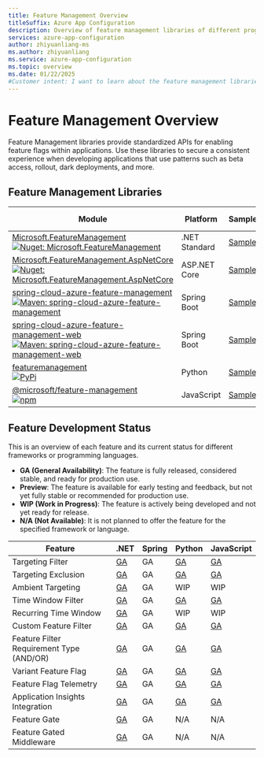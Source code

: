 ```yaml
---
title: Feature Management Overview
titleSuffix: Azure App Configuration
description: Overview of feature management libraries of different programming languages.
services: azure-app-configuration
author: zhiyuanliang-ms
ms.author: zhiyuanliang
ms.service: azure-app-configuration
ms.topic: overview
ms.date: 01/22/2025
#Customer intent: I want to learn about the feature management libraries of different languages, specifically to track their feature development status.
---
```


# Feature Management Overview

Feature Management libraries provide standardized APIs for enabling feature flags within applications. Use these libraries to secure a consistent experience when developing applications that use patterns such as beta access, rollout, dark deployments, and more.

## Feature Management Libraries

Module | Platform | Sample | Release Notes
------ | -------- | ------ | -------------
[Microsoft.FeatureManagement](https://github.com/microsoft/FeatureManagement-Dotnet)<br/>[![Nuget: Microsoft.FeatureManagement](https://img.shields.io/nuget/v/Microsoft.FeatureManagement.svg?color=blue)](https://www.nuget.org/packages/Microsoft.FeatureManagement)| .NET Standard | [Sample](https://github.com/microsoft/FeatureManagement-Dotnet/tree/main/examples) | [Release Notes](https://github.com/Azure/AppConfiguration/blob/main/releaseNotes/Microsoft.Featuremanagement.md)
[Microsoft.FeatureManagement.AspNetCore](https://github.com/microsoft/FeatureManagement-Dotnet)<br/>[![Nuget: Microsoft.FeatureManagement.AspNetCore](https://img.shields.io/nuget/v/Microsoft.FeatureManagement.AspNetCore.svg?color=blue)](https://www.nuget.org/packages/Microsoft.FeatureManagement.AspNetCore) | ASP&#46;NET Core | [Sample](https://github.com/microsoft/FeatureManagement-Dotnet/tree/main/examples) | [Release Notes](https://github.com/Azure/AppConfiguration/blob/main/releaseNotes/Microsoft.Featuremanagement.md)
[spring-cloud-azure-feature-management](https://github.com/Azure/azure-sdk-for-java/tree/main/sdk/spring/spring-cloud-azure-feature-management)<br/>[![Maven: spring-cloud-azure-feature-management](https://img.shields.io/maven-central/v/com.azure.spring/spring-cloud-azure-feature-management.svg?color=blue)](https://search.maven.org/artifact/com.azure.spring/spring-cloud-azure-feature-management) | Spring Boot | [Sample](https://github.com/Azure-Samples/azure-spring-boot-samples/tree/main/appconfiguration/spring-cloud-azure-feature-management/spring-cloud-azure-feature-management-sample) | [Release Notes](https://github.com/Azure/AppConfiguration/blob/main/releaseNotes/SpringCloudAzureFeatureManagement.md)
[spring-cloud-azure-feature-management-web](https://github.com/Azure/azure-sdk-for-java/tree/main/sdk/spring/spring-cloud-azure-feature-management-web)<br/>[![Maven: spring-cloud-azure-feature-management-web](https://img.shields.io/maven-central/v/com.azure.spring/spring-cloud-azure-feature-management-web.svg?color=blue)](https://search.maven.org/artifact/com.azure.spring/spring-cloud-azure-feature-management-web) | Spring Boot | [Sample](https://github.com/Azure-Samples/azure-spring-boot-samples/tree/main/appconfiguration/spring-cloud-azure-feature-management-web/spring-cloud-azure-feature-management-web-sample) | [Release Notes](https://github.com/Azure/AppConfiguration/blob/main/releaseNotes/SpringCloudAzureFeatureManagement.md)
[featuremanagement](https://github.com/microsoft/FeatureManagement-Python)<br/>[![PyPi](https://img.shields.io/pypi/v/FeatureManagement?color=blue)](https://pypi.org/project/FeatureManagement/) | Python | [Sample](https://github.com/microsoft/FeatureManagement-Python/tree/main/samples) | [Release Notes](https://github.com/Azure/AppConfiguration/blob/main/releaseNotes/PythonFeatureManagement.md)
[@microsoft/feature-management](https://github.com/microsoft/FeatureManagement-JavaScript)<br/>[![npm](https://img.shields.io/npm/v/@microsoft/feature-management?color=blue)](https://www.npmjs.com/package/@microsoft/feature-management) | JavaScript | [Sample](https://github.com/microsoft/FeatureManagement-JavaScript/tree/main/examples) | [Release Notes](https://github.com/Azure/AppConfiguration/blob/main/releaseNotes/JavaScriptFeatureManagement.md)

## Feature Development Status

This is an overview of each feature and its current status for different frameworks or programming languages.  

- **GA (General Availability)**: The feature is fully released, considered stable, and ready for production use.  
- **Preview**: The feature is available for early testing and feedback, but not yet fully stable or recommended for production use.  
- **WIP (Work in Progress)**: The feature is actively being developed and not yet ready for release.
- **N/A (Not Available)**: It is not planned to offer the feature for the specified framework or language.

Feature | .NET | Spring | Python | JavaScript
------- | ---- | ------ | ------ | ----------
Targeting Filter | [GA](./feature-management-dotnet-reference.md#targeting) | GA | [GA](./feature-management-python-reference.md#targeting) | [GA](./feature-management-javascript-reference.md#targeting)
Targeting Exclusion | [GA](./feature-management-dotnet-reference.md#targeting-exclusion) | GA | [GA](./feature-management-python-reference.md#targeting-exclusion) | [GA](./feature-management-javascript-reference.md#targeting-exclusion)
Ambient Targeting | [GA](./feature-management-dotnet-reference.md#targeting-in-a-web-application) | GA | WIP | WIP
Time Window Filter | [GA](./feature-management-dotnet-reference.md#microsofttimewindow) | GA | [GA](./feature-management-python-reference.md#microsofttimewindow) | [GA](./feature-management-javascript-reference.md#microsofttimewindow)
Recurring Time Window | [GA](./feature-management-dotnet-reference.md#microsofttimewindow) | GA | WIP | WIP
Custom Feature Filter | [GA](./feature-management-dotnet-reference.md#implementing-a-feature-filter) | GA | [GA](./feature-management-python-reference.md#implementing-a-feature-filter) | [GA](./feature-management-javascript-reference.md#implementing-a-feature-filter)
Feature Filter Requirement Type (AND/OR) | [GA](./feature-management-dotnet-reference.md#requirement-type) | GA | [GA](./feature-management-python-reference.md#requirement-type) | [GA](./feature-management-javascript-reference.md#requirement-type)
Variant Feature Flag | [GA](./feature-management-dotnet-reference.md#variants) | GA | [GA](./feature-management-python-reference.md#variants) | [GA](./feature-management-javascript-reference.md#variants)
Feature Flag Telemetry | [GA](./feature-management-dotnet-reference.md#telemetry) | GA | [GA](./feature-management-python-reference.md#telemetry) | [GA](./feature-management-javascript-reference.md#telemetry)
Application Insights Integration | [GA](./feature-management-dotnet-reference.md#application-insights-telemetry) | GA | [GA](./feature-management-python-reference.md#application-insights-telemetry) | [GA](./feature-management-javascript-reference.md#application-insights-integration)
Feature Gate | [GA](./feature-management-dotnet-reference.md#controllers-and-actions) | GA | N/A | N/A
Feature Gated Middleware | [GA](./feature-management-dotnet-reference.md#application-building) | GA | N/A | N/A

